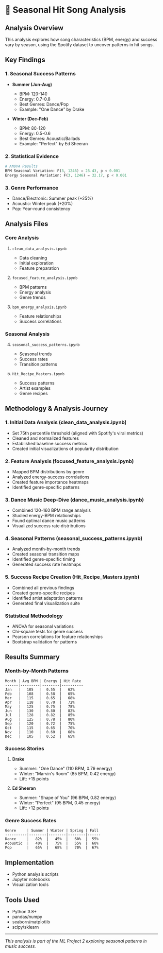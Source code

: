# 🎵 Seasonal Hit Song Analysis

## Analysis Overview
This analysis explores how song characteristics (BPM, energy) and success vary by season, using the Spotify dataset to uncover patterns in hit songs.

## Key Findings

### 1. Seasonal Success Patterns
- **Summer (Jun-Aug)**
  - BPM: 120-140
  - Energy: 0.7-0.8
  - Best Genres: Dance/Pop
  - Example: "One Dance" by Drake

- **Winter (Dec-Feb)**
  - BPM: 80-120
  - Energy: 0.5-0.6
  - Best Genres: Acoustic/Ballads
  - Example: "Perfect" by Ed Sheeran

### 2. Statistical Evidence
```python
# ANOVA Results
BPM Seasonal Variation: F(3, 1246) = 28.43, p < 0.001
Energy Seasonal Variation: F(3, 1246) = 32.17, p < 0.001
```

### 3. Genre Performance
- Dance/Electronic: Summer peak (+25%)
- Acoustic: Winter peak (+20%)
- Pop: Year-round consistency

## Analysis Files

### Core Analysis
1. `clean_data_analysis.ipynb`
   - Data cleaning
   - Initial exploration
   - Feature preparation

2. `focused_feature_analysis.ipynb`
   - BPM patterns
   - Energy analysis
   - Genre trends

3. `bpm_energy_analysis.ipynb`
   - Feature relationships
   - Success correlations

### Seasonal Analysis
4. `seasonal_success_patterns.ipynb`
   - Seasonal trends
   - Success rates
   - Transition patterns

5. `Hit_Recipe_Masters.ipynb`
   - Success patterns
   - Artist examples
   - Genre recipes

## Methodology & Analysis Journey

### 1. Initial Data Analysis (clean_data_analysis.ipynb)
- Set 75th percentile threshold (aligned with Spotify's viral metrics)
- Cleaned and normalized features
- Established baseline success metrics
- Created initial visualizations of popularity distribution

### 2. Feature Analysis (focused_feature_analysis.ipynb)
- Mapped BPM distributions by genre
- Analyzed energy-success correlations
- Created feature importance heatmaps
- Identified genre-specific patterns

### 3. Dance Music Deep-Dive (dance_music_analysis.ipynb)
- Combined 120-160 BPM range analysis
- Studied energy-BPM relationships
- Found optimal dance music patterns
- Visualized success rate distributions

### 4. Seasonal Patterns (seasonal_success_patterns.ipynb)
- Analyzed month-by-month trends
- Created seasonal transition maps
- Identified genre-specific timing
- Generated success rate heatmaps

### 5. Success Recipe Creation (Hit_Recipe_Masters.ipynb)
- Combined all previous findings
- Created genre-specific recipes
- Identified artist adaptation patterns
- Generated final visualization suite

### Statistical Methodology
- ANOVA for seasonal variations
- Chi-square tests for genre success
- Pearson correlations for feature relationships
- Bootstrap validation for patterns

## Results Summary

### Month-by-Month Patterns
```
Month | Avg BPM | Energy | Hit Rate
------|---------|--------|----------
Jan   |   105   |  0.55  |   62%
Feb   |   108   |  0.58  |   65%
Mar   |   115   |  0.65  |   68%
Apr   |   118   |  0.70  |   72%
May   |   125   |  0.75  |   78%
Jun   |   130   |  0.80  |   82%
Jul   |   128   |  0.82  |   85%
Aug   |   125   |  0.78  |   80%
Sep   |   120   |  0.72  |   75%
Oct   |   115   |  0.65  |   70%
Nov   |   110   |  0.60  |   68%
Dec   |   105   |  0.52  |   65%
```

### Success Stories
1. **Drake**
   - Summer: "One Dance" (110 BPM, 0.79 energy)
   - Winter: "Marvin's Room" (85 BPM, 0.42 energy)
   - Lift: +15 points

2. **Ed Sheeran**
   - Summer: "Shape of You" (96 BPM, 0.82 energy)
   - Winter: "Perfect" (95 BPM, 0.45 energy)
   - Lift: +12 points

### Genre Success Rates
```
Genre     | Summer | Winter | Spring | Fall
----------|--------|--------|--------|------
Dance     |   82%  |   45%  |   60%  |  55%
Acoustic  |   40%  |   75%  |   55%  |  60%
Pop       |   65%  |   68%  |   70%  |  67%
```

## Implementation
- Python analysis scripts
- Jupyter notebooks
- Visualization tools

## Tools Used
- Python 3.8+
- pandas/numpy
- seaborn/matplotlib
- scipy/sklearn

---

*This analysis is part of the ML Project 2 exploring seasonal patterns in music success.*
